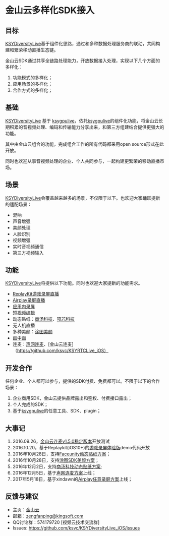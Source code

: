 # 金山云多样化SDK接入
## 目标
[KSYDiversityLive](https://github.com/ksvc/KSYDiversityLive_iOS)基于组件化思路，通过和多种数据处理服务商的联动，共同构建和繁荣移动直播生态链。

金山云SDK通过共享全链路处理能力，开放数据接入处理，实现以下几个方面的多样化：  

1. 功能模式的多样化；
1. 应用场景的多样化；
1. 合作方式的多样化；

## 基础
[KSYDiversityLive](https://github.com/ksvc/KSYDiversityLive_iOS) 基于 [ksygpulive](https://github.com/ksvc/KSYLive_iOS)，依托[ksygpulive](https://github.com/ksvc/KSYLive_iOS)的组件化功能，将金山云长期积累的音视频处理、编码和传输能力分享出来，和第三方组建结合提供更强大的功能。

其中由金山云组合的功能，完成组合工作的所有代码都采用open source形式在此开放。

同时也欢迎从事音视频处理的企业、个人共同参与，一起构建更繁荣的移动直播市场。

## 场景
[KSYDiversityLive](https://github.com/ksvc/KSYDiversityLive_iOS)会覆盖越来越多的场景，不仅限于以下。也欢迎大家踊跃提新的适配场景：
* 混响
* 声音增强
* 美颜处理
* 人脸识别
* 视频增强
* 实时音视频通信
* 第三方视频输入

## 功能
[KSYDiversityLive](https://github.com/ksvc/KSYDiversityLive_iOS)将提供以下功能。同时也欢迎大家提新的功能需求。
* [ReplayKit游戏录屏直播](KSYReplayKit)
* [Airplay录屏直播](KSYAirPlayDemo)
* [应用内录屏](https://github.com/ksvc/KSYMediaPlayer_iOS/wiki/playerRecord)
* [短视频编辑](https://github.com/ksvc/KSYMediaEditorKit_iOS)
* 动态贴纸：[商汤科技](SenseTime)、[项芯科技](FaceUnitySDK)
* 无人机直播
* 多种美颜：[涂图美颜](TuSDK)
* [画中画](https://github.com/ksvc/KSYLive_iOS/wiki/pip)
* 连麦：[声网连麦](agoraRtc)、[金山云连麦]（https://github.com/ksvc/KSYRTCLive_iOS）

## 开发合作
任何企业、个人都可以参与，提供的SDK付费、免费都可以。不限于以下的合作场景：

1. 企业商用SDK，金山云提供品牌露出和鉴权、付费接口露出；  
1. 个人完成的SDK；  
1. 基于[ksygpulive](https://github.com/ksvc/KSYLive_iOS)的任意工具、SDK、plugin；  

## 大事记

1. 2016.09.26，[金山云连麦v1.5.0稳定版本](https://github.com/ksvc/KSYRTCLive_iOS)开放测试
1. 2016.10.20，基于Replaykit(iOS10+)的[游戏录屏体验版](KSYReplayKit)demo代码开放 
1. 2016年10月28日，支持[Faceunity动态贴纸方案](FaceUnitySDK)；
1. 2016年10月28日，支持[涂图SDK美颜方案](TuSDK)；
1. 2016年12月2日，支持[商汤科技动态贴纸方案](SenseTime);
1. 2016年12月5日，基于[声网连麦方案](https://github.com/ksvc/KSYDiversityLive_iOS/releases/tag/agora_v1.0.0)上线；
1. 2017年5月18日，基于xindawn的[Airplay任意录屏方案](https://github.com/ksvc/KSYDiversityLive_iOS/releases/tag/KSYAirPlayDemo_v1.0)上线；

## 反馈与建议
- 主页：[金山云](http://v.ksyun.com)
- 邮箱：<zengfanping@kingsoft.com>
- QQ讨论群：574179720 [视频云技术交流群] 
- Issues: <https://github.com/ksvc/KSYDiversityLive_iOS/issues>


